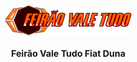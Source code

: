 <p align="center">
  <img src=".github/icon.svg" width="400" alt="Feirão Vale Tudo Fiat Duna">
</p>
<h1 align="center">Feirão Vale Tudo Fiat Duna</h1>